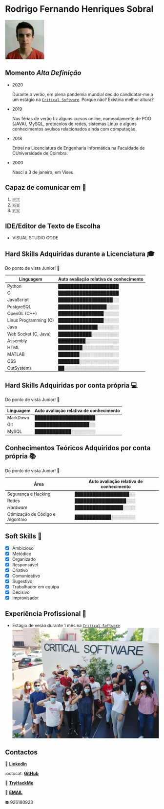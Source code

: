 # Rodrigo Fernando Henriques Sobral

![Foto 2018](resources/Rodrigo.jpg)

## Momento *Alta Definição* 

* 	2020

	Durante o verão, em plena pandemia mundial decido candidatar-me a um estágio na [`Critical Software`](https://www.criticalsoftware.com/pt). Porque não? Existiria melhor altura? 
	
* 	2019	
	
	Nas férias de verão fiz alguns cursos online, nomeadamente de POO (JAVA), MySQL, protocolos de redes, sistemas Linux e alguns conhecimentos avulsos relacionados ainda com computação.

* 	2018

	Entrei na Licenciatura de Engenharia Informática na Faculdade de CUniversidade de Coimbra.

*	2000

	Nasci a 3 de janeiro, em Viseu.
	
## Capaz de comunicar em :speech_balloon:
1) 🇵🇹	
2) 🇬🇧
3) 🇪🇸

## IDE/Editor de Texto de Escolha

* VISUAL STUDIO CODE	

## Hard Skills Adquiridas durante a Licenciatura :mortar_board:

Do ponto de vista Junior! :baby:

Linguagem | Auto avaliação relativa de conhecimento
--- | ---
Python | 				████████████████████
C | 					████████████████████
JavaScript |            ██████████████████░░
PostgreSQL |         	████████████████░░░░
OpenGL (C++) | 			███████████████░░░░░
Linux Programming (C) |	███████████████░░░░░
Java |					█████████████░░░░░░░
Web Socket (C, Java) |  ███████████░░░░░░░░░
Assembly | 				█████████░░░░░░░░░░░
HTML | 					████████░░░░░░░░░░░░
MATLAB |				███████░░░░░░░░░░░░░
CSS | 					███████░░░░░░░░░░░░░
OutSystems | 			██░░░░░░░░░░░░░░░░░░


## Hard Skills Adquiridas por conta própria :computer:

Do ponto de vista Junior! :baby:

Linguagem | Auto avaliação relativa de conhecimento
--- | ---
MarkDown |	████████████████████
Git | 		██████████████████░░
MySQL | 	████████████░░░░░░░░


## Conhecimentos Teóricos Adquiridos por conta própria :books:

Do ponto de vista Junior! :baby:

Área | Auto avaliação relativa de conhecimento
--- | ---
Segurança e Hacking | 				██████████████████░░
Redes | 							█████████████████░░░
*Hardware* |                        ████████████████░░░░
Otimização de Código e Algoritmo |	████████████░░░░░░░░

## Soft Skills :thought_balloon:

- [x] Ambicioso
- [x] Metódico
- [x] Organizado
- [x] Responsável
- [x] Criativo
- [x] Comunicativo
- [x] Sugestivo
- [x] Trabalhador em equipa
- [x] Decisivo
- [x] Improvisador

## Experiência Profissional :office:

- Estágio de verão durante 1 mês na [`Critical Software`](https://www.criticalsoftware.com/pt)
![Sou o de tshirt rosa no meio](resources/critical_software.jpg)

## Contactos

:necktie: [**LinkedIn**](https://www.linkedin.com/in/rodrigo-sobral-378080151/)

:octocat: [**GitHub**](https://github.com/RodrigoSobral2000)

:closed_lock_with_key: [**TryHackMe**](https://tryhackme.com/p/RodrigoSobral)

:email:	[**EMAIL**](mailto:rodrigosobral@sapo.pt)

:phone: 926180923